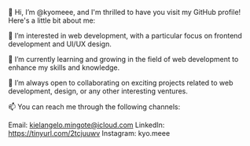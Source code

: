 👋 Hi, I’m @kyomeee, and I'm thrilled to have you visit my GitHub profile! Here's a little bit about me:

👀 I’m interested in web development, with a particular focus on frontend development and UI/UX design.

🌱 I’m currently learning and growing in the field of web development to enhance my skills and knowledge.

💞️ I’m always open to collaborating on exciting projects related to web development, design, or any other interesting ventures.

📫 You can reach me through the following channels:

Email: kielangelo.mingote@icloud.com
LinkedIn: https://tinyurl.com/2tcjuuwv
Instagram: kyo.meee

